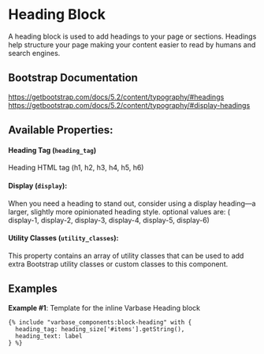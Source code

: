 # Heading Block

A heading block is used to add headings to your page or sections.
Headings help structure your page making your content easier to
read by humans and search engines.

## Bootstrap Documentation
https://getbootstrap.com/docs/5.2/content/typography/#headings
https://getbootstrap.com/docs/5.2/content/typography/#display-headings


## Available Properties:

#### Heading Tag (`heading_tag`)
Heading HTML tag (h1, h2, h3, h4, h5, h6)

#### Display (`display`):
When you need a heading to stand out, consider using a display
heading—a larger, slightly more opinionated heading style.
optional values are: ( display-1, display-2, display-3, display-4, display-5, display-6)

#### Utility Classes (`utility_classes`):
This property contains an array of utility classes that can be used to
add extra Bootstrap utility classes or custom classes to this component.

## Examples

**Example #1**: Template for the inline Varbase Heading block
```
{% include "varbase_components:block-heading" with {
  heading_tag: heading_size['#items'].getString(),
  heading_text: label
} %}
```